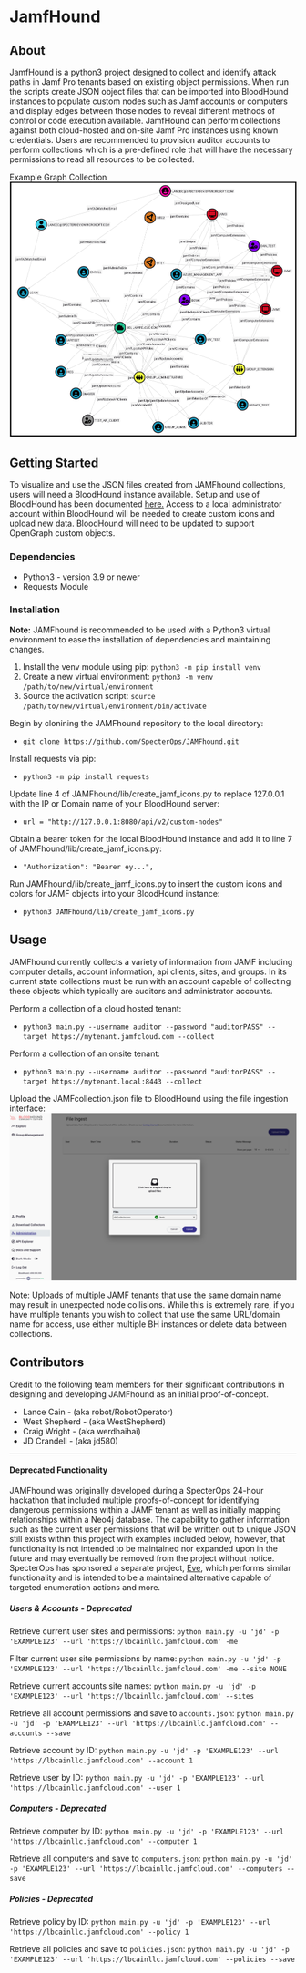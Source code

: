 # JamfHound

## About
JamfHound is a python3 project designed to collect and identify attack paths in Jamf Pro tenants based on existing object permissions. When run the scripts create JSON object files that can be imported into BloodHound instances to populate custom nodes such as Jamf accounts or computers and display edges between those nodes to reveal different methods of control or code execution available. JamfHound can perform collections against both cloud-hosted and on-site Jamf Pro instances using known credentials. Users are recommended to provision auditor accounts to perform collections which is a pre-defined role that will have the necessary permissions to read all resources to be collected.

Example Graph Collection
![images/Graph.png](images/Graph.png)

## Getting Started

To visualize and use the JSON files created from JAMFhound collections, users will need a BloodHound instance available. Setup and use of BloodHound has been documented [here.](https://bloodhound.specterops.io/get-started/introduction) Access to a local administrator account within BloodHound will be needed to create custom icons and upload new data. BloodHound will need to be updated to support OpenGraph custom objects.
### Dependencies
* Python3 - version 3.9 or newer
* Requests Module
  
### Installation
**Note:** JAMFhound is recommended to be used with a Python3 virtual environment to ease the installation of dependencies and maintaining changes. 
1. Install the venv module using pip: `python3 -m pip install venv`
2. Create a new virtual environment: `python3 -m venv /path/to/new/virtual/environment`
3. Source the activation script: `source /path/to/new/virtual/environment/bin/activate`

Begin by clonining the JAMFhound repository to the local directory:
* `git clone https://github.com/SpecterOps/JAMFhound.git`

Install requests via pip:
* `python3 -m pip install requests`

Update line 4 of JAMFhound/lib/create_jamf_icons.py to replace 127.0.0.1 with the IP or Domain name of your BloodHound server:
* `url = "http://127.0.0.1:8080/api/v2/custom-nodes"`

Obtain a bearer token for the local BloodHound instance and add it to line 7 of JAMFhound/lib/create_jamf_icons.py:
* `"Authorization": "Bearer ey...",`

Run JAMFhound/lib/create_jamf_icons.py to insert the custom icons and colors for JAMF objects into your BloodHound instance:
* `python3 JAMFhound/lib/create_jamf_icons.py`

## Usage
JAMFhound currently collects a variety of information from JAMF including computer details, account information, api clients, sites, and groups. In its current state collections must be run with an account capable of collecting these objects which typically are auditors and administrator accounts.

Perform a collection of a cloud hosted tenant:
* `python3 main.py --username auditor --password "auditorPASS" --target https://mytenant.jamfcloud.com --collect`

Perform a collection of an onsite tenant:
* `python3 main.py --username auditor --password "auditorPASS" --target https://mytenant.local:8443 --collect`

Upload the JAMFcollection.json file to BloodHound using the file ingestion interface:
![images/Ingest.png](images/Ingest.png)

Note: Uploads of multiple JAMF tenants that use the same domain name may result in unexpected node collisions. While this is extremely rare, if you have multiple tenants you wish to collect that use the same URL/domain name for access, use either multiple BH instances or delete data between collections. 

## Contributors
Credit to the following team members for their significant contributions in designing and developing JAMFhound as an initial proof-of-concept.
* Lance Cain - (aka robot/RobotOperator)
* West Shepherd - (aka WestShepherd)
* Craig Wright - (aka werdhaihai)
* JD Crandell - (aka jd580)

-----

#### Deprecated Functionality
JAMFhound was originally developed during a SpecterOps 24-hour hackathon that included multiple proofs-of-concept for identifying dangerous permissions within a JAMF tenant as well as initially mapping relationships within a Neo4j database. The capability to gather information such as the current user permissions that will be written out to unique JSON still exists within this project with examples included below, however, that functionality is not intended to be maintained nor expanded upon in the future and may eventually be removed from the project without notice. SpecterOps has sponsored a separate project, [Eve](https://github.com/RobotOperator/Eve), which performs similar functionality and is intended to be a maintained alternative capable of targeted enumeration actions and more.

##### Users & Accounts - Deprecated
Retrieve current user sites and permissions: `python main.py -u 'jd' -p 'EXAMPLE123' --url 'https://lbcainllc.jamfcloud.com' -me`
    
Filter current user site permissions by name: `python main.py -u 'jd' -p 'EXAMPLE123' --url 'https://lbcainllc.jamfcloud.com' -me --site NONE`

Retrieve current accounts site names: `python main.py -u 'jd' -p 'EXAMPLE123' --url 'https://lbcainllc.jamfcloud.com' --sites`

Retrieve all account permissions and save to `accounts.json`: `python main.py -u 'jd' -p 'EXAMPLE123' --url 'https://lbcainllc.jamfcloud.com' --accounts --save`

Retrieve account by ID: `python main.py -u 'jd' -p 'EXAMPLE123' --url 'https://lbcainllc.jamfcloud.com' --account 1`

Retrieve user by ID: `python main.py -u 'jd' -p 'EXAMPLE123' --url 'https://lbcainllc.jamfcloud.com' --user 1`

##### Computers - Deprecated
Retrieve computer by ID: `python main.py -u 'jd' -p 'EXAMPLE123' --url 'https://lbcainllc.jamfcloud.com' --computer 1`

Retrieve all computers and save to `computers.json`:  `python main.py -u 'jd' -p 'EXAMPLE123' --url 'https://lbcainllc.jamfcloud.com' --computers --save`

##### Policies - Deprecated
Retrieve policy by ID: `python main.py -u 'jd' -p 'EXAMPLE123' --url 'https://lbcainllc.jamfcloud.com' --policy 1`

Retrieve all policies and save to `policies.json`:  `python main.py -u 'jd' -p 'EXAMPLE123' --url 'https://lbcainllc.jamfcloud.com' --policies --save`
